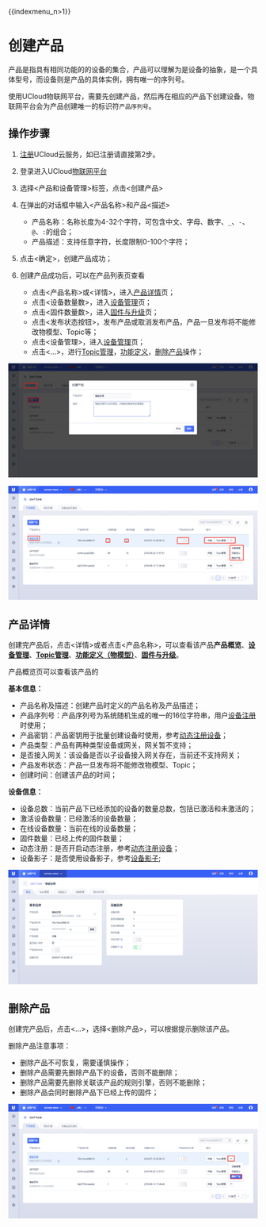 {{indexmenu_n>1}}

# 创建产品
产品是指具有相同功能的的设备的集合，产品可以理解为是设备的抽象，是一个具体型号，而设备则是产品的具体实例，拥有唯一的序列号。

使用UCloud物联网平台，需要先创建产品，然后再在相应的产品下创建设备。物联网平台会为产品创建唯一的标识符`产品序列号`。



## 操作步骤

1. [注册](https://passport.ucloud.cn/#register)UCloud云服务，如已注册请直接第2步。
2. 登录进入UCloud[物联网平台](https://console.ucloud.cn/iot)
3. 选择<产品和设备管理>标签，点击<创建产品>
4. 在弹出的对话框中输入<产品名称>和产品<描述>

   - 产品名称：名称长度为4-32个字符，可包含中文、字母、数字、`_`、`-`、`@`、`:`的组合；
   - 产品描述：支持任意字符，长度限制0-100个字符；
   
   
   
5. 点击<确定>，创建产品成功；
6. 创建产品成功后，可以在产品列表页查看

   - 点击<产品名称>或<详情>，进入[产品详情]()页；
   - 点击<设备数量数>，进入[设备管理]()页；
   - 点击<固件数量数>，进入[固件与升级]()页；
   - 点击<发布状态按钮>，发布产品或取消发布产品，产品一旦发布将不能修改物模型、Topic等；
   - 点击<设备管理>，进入[设备管理]()页；
   - 点击<...>，进行[Topic管理]()，[功能定义]()，[删除产品]()操作；



![添加产品](../../images/添加产品.png)

![产品列表](../../images/产品列表.png)



## 产品详情
创建完产品后，点击<详情>或者点击<产品名称>，可以查看该产品**产品概览**、[**设备管理**]()、[**Topic管理**]()、[**功能定义（物模型）**]()、[**固件与升级**]()。

产品概览页可以查看该产品的  




**基本信息：**

- 产品名称及描述：创建产品时定义的产品名称及产品描述；
- 产品序列号：产品序列号为系统随机生成的唯一的16位字符串，用户[设备注册]()时使用；
- 产品密钥：产品密钥用于批量创建设备时使用，参考[动态注册设备]()；
- 产品类型：产品有两种类型设备或网关，网关暂不支持；
- 是否接入网关：该设备是否以子设备接入网关存在，当前还不支持网关；
- 产品发布状态：产品一旦发布将不能修改物模型、Topic；
- 创建时间：创建该产品的时间；

**设备信息：**

- 设备总数：当前产品下已经添加的设备的数量总数，包括已激活和未激活的；
- 激活设备数量：已经激活的设备数量；
- 在线设备数量：当前在线的设备数量；
- 固件数量：已经上传的固件数量；
- 动态注册：是否开启动态注册，参考[动态注册设备]()；
- 设备影子：是否使用设备影子，参考[设备影子]();



![产品概览](../../images/产品概览.png)



## 删除产品

创建完产品后，点击<...>，选择<删除产品>，可以根据提示删除该产品。

删除产品注意事项：

- 删除产品不可恢复，需要谨慎操作；
- 删除产品需要先删除产品下的设备，否则不能删除；
- 删除产品需要先删除关联该产品的规则引擎，否则不能删除；
- 删除产品会同时删除产品下已经上传的固件；



![产品删除](../../images/产品删除.png)